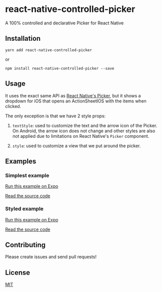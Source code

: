 # react-native-controlled-picker
A 100% controlled and declarative Picker for React Native

## Installation

```yarn add react-native-controlled-picker```

or

```npm install react-native-controlled-picker --save```

## Usage

It uses the exact same API as [React Native's Picker](https://facebook.github.io/react-native/docs/picker.html), but it shows a dropdown for iOS that opens an ActionSheetIOS with the items when clicked.

The only exception is that we have 2 style props:

1. `textStyle`: used to customize the text and the arrow icon of the Picker. On Android, the arrow icon does not change and other styles are also not applied due to limitations on React Native's `Picker` component.

2. `style`: used to customize a view that we put around the picker.

## Examples

### Simplest example

[Run this example on Expo](https://exp.host/@danielweinmann/react-native-controlled-picker-simplest)

[Read the source code](examples/simplest/App.js)

### Styled example

[Run this example on Expo](https://exp.host/@danielweinmann/react-native-controlled-picker-styled)

[Read the source code](examples/styled/App.js)

## Contributing

Please create issues and send pull requests!

## License

[MIT](LICENSE)
